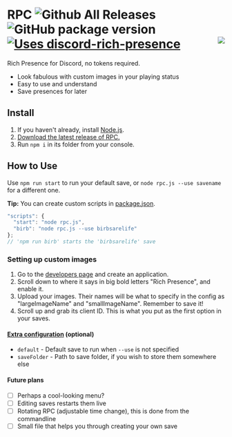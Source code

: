 # RPC ![Github All Releases](https://img.shields.io/github/downloads/purpzie/rpc/total.svg)  ![GitHub package version](https://img.shields.io/github/package-json/v/purpzie/rpc.svg?label=version) [![Uses discord-rich-presence](https://img.shields.io/badge/uses-discord--rich--presence-f44195.svg)](https://npmjs.com/package/discord-rich-presence)<img align="right" src="https://pbs.twimg.com/media/DAmTGsGXcAArQPB.png">

Rich Presence for Discord, no tokens required.
- Look fabulous with custom images in your playing status
- Easy to use and understand
- Save presences for later

## Install
1. If you haven't already, install [Node.js](https://nodejs.org/en/).
1. [Download the latest release of RPC.](https://github.com/purpzie/rpc/releases)
1. Run `npm i` in its folder from your console.

## How to Use
Use `npm run start` to run your default save, or `node rpc.js --use savename` for a different one.


**Tip:** You can create custom scripts in [package.json](./package.json).
```javascript
"scripts": {
  "start": "node rpc.js",
  "birb": "node rpc.js --use birbsarelife"
};
// 'npm run birb' starts the 'birbsarelife' save
```
  
### Setting up custom images
1. Go to the [developers page](https://discordapp.com/developers/applications/me) and create an application.
1. Scroll down to where it says in big bold letters "Rich Presence", and enable it.
1. Upload your images. Their names will be what to specify in the config as "largeImageName" and "smallImageName". Remember to save it!
1. Scroll up and grab its client ID. This is what you put as the first option in your saves.

#### [Extra configuration](./config.json) (optional)
- `default` - Default save to run when `--use` is not specified
- `saveFolder` - Path to save folder, if you wish to store them somewhere else

#### Future plans
- [ ] Perhaps a cool-looking menu?
- [ ] Editing saves restarts them live
- [ ] Rotating RPC (adjustable time change), this is done from the commandline
- [ ] Small file that helps you through creating your own save
